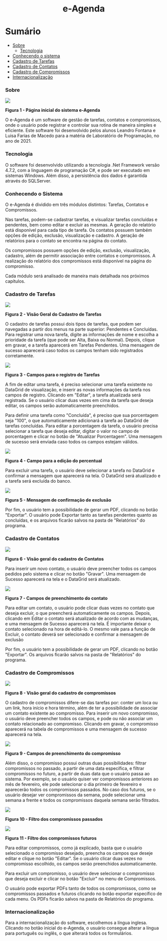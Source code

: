 <h1 align="center">e-Agenda</h1>

Sumário
=================
<!--ts-->
   * [Sobre](#sobre)
       * [Tecnologia](#tecnologia)
   * [Conhecendo o sistema](#conhecendo-o-sistema)
   * [Cadastro de Tarefas](#cadastro-de-tarefas)
   * [Cadastro de Contatos](#cadastro-de-contatos)
   * [Cadastro de Compromissos](#cadastro-de-compromissos)
   * [Internacionalização](#internacionalização)

<!--te-->


  ### Sobre
  
  <img src="https://user-images.githubusercontent.com/72579773/133004016-b4bbf474-a4dc-4974-8b7b-36df8ffb99e4.png"  align="middle" /> 
  
 **Figura 1 - Página inicial do sistema e-Agenda**
 
  
   O e-Agenda é um software de gestão de tarefas, contatos e compromissos, onde o usuário pode registrar e controlar sua rotina de maneira simples e eficiente. Este software foi desenvolvido pelos alunos Leandro Fontana e Luisa Farias de Macedo para a matéria de Laboratório de Programação, no ano de 2021.
   
   
  ### Tecnologia
  O software foi desenvolvido utilizando a tecnologia .Net Framework versão 4.7.2, com a linguagem de programação C#, e pode ser executado em sistemas Windows. Além disso, a persistência dos dados é garantida através do SQLServer.
 
  
  
  ### Conhecendo o Sistema
  O e-Agenda é dividido em três módulos distintos: Tarefas, Contatos e Compromissos. 

Nas tarefas, podem-se cadastrar tarefas, e visualizar tarefas concluídas e pendentes, bem como editar e excluir as mesmas. A geração do relatório está disponível para cada tipo de tarefa. Os contatos possuem também opções de edição, exclusão, visualização e cadastro. A geração de relatórios para o contato se encontra na página do contato.

Os compromissos possuem opções de edição, exclusão, visualização, cadastro, além de permitir associação entre contatos e compromissos. A realização do relatório dos compromissos está disponível na página do compromisso. 

Cada módulo será analisado de maneira mais detalhada nos próximos capítulos.

  ### Cadastro de Tarefas
   <img src="https://user-images.githubusercontent.com/72579773/133004036-c31e8c47-8ef0-45ce-8347-35062aa588f7.png" />
   
   **Figura 2 - Visão Geral do Cadastro de Tarefas**
   
  O cadastro de tarefas possui dois tipos de tarefas, que podem ser navegadas a partir dos menus na parte superior: Pendentes e Concluídas. Para registrar uma nova tarefa, digite as informações de nome e escolha a prioridade da tarefa (que pode ser Alta, Baixa ou Normal). Depois, clique em gravar, e a tarefa aparecerá em Tarefas Pendentes. Uma mensagem de sucesso aparecerá caso todos os campos tenham sido registrados corretamente.
  
   <img src="https://user-images.githubusercontent.com/72579773/133004413-4e19d188-88fc-49ef-aa13-0ccc3dc7decc.png" />
   
   **Figura 3 - Campos para o registro de Tarefas**
   
   A fim de editar uma tarefa, é preciso selecionar uma tarefa existente no DataGrid de visualização, e inserir as novas informações da tarefa nos campos de registro. Clicando em "Editar", a tarefa atualizada será registrada. Se o usuário clicar duas vezes em cima da tarefa que deseja editar, os campos serão automaticamente preenchidos.
   
   Para definir uma tarefa como "Concluída", é preciso que sua porcentagem seja "100", o que automaticamente adicionará a tarefa ao DataGrid de tarefas concluídas. Para editar a porcentagem da tarefa, o usuário precisa selecionar a tarefa que deseja editar, digitar o valor no campo de porcentagem e clicar no botão de "Atualizar Porcentagem". Uma mensagem de sucesso será enviada caso todos os campos estejam válidos.
   
   <img src="https://user-images.githubusercontent.com/72579773/133004599-f92bf298-7d3d-4ead-bdc0-5cfeee3c0469.png" />
   
 **Figura 4 - Campo para a edição do percentual**
 
 Para excluir uma tarefa, o usuário deve selecionar a tarefa no DataGrid e confirmar a mensagem que aparecerá na tela. O DataGrid será atualizado e a tarefa será excluída do banco.
 
  <img src="https://user-images.githubusercontent.com/72579773/133004723-d6613469-dc29-4a22-92fb-6dac010c479d.png" />
 
 **Figura 5 - Mensagem de confirmação de exclusão**
 
 Por fim, o usuário tem a possibilidade de gerar um PDF, clicando no botão "Exportar". O usuário pode Exportar tanto as tarefas pendentes quanto as concluídas, e os arquivos ficarão salvos na pasta de "Relatórios" do programa.  
  
  
  ### Cadastro de Contatos
  
  <img src="https://user-images.githubusercontent.com/72579773/133004067-ef76a59b-c083-4d99-9ab1-d9f5f84cbc02.png" />
  
  **Figura 6 - Visão geral do cadastro de Contatos**
  
  Para inserir um novo contato, o usuário deve preencher todos os campos pedidos pelo sistema e clicar no botão "Gravar". Uma mensagem de Sucesso aparecerá na tela e o DataGrid será atualizado.
  
  <img src="https://user-images.githubusercontent.com/72579773/133004676-88b331a8-3584-4509-a665-43f0e2319614.png" />
  
 **Figura 7 - Campos de preenchimento do contato**
  
  Para editar um contato, o usuário pode clicar duas vezes no contato que deseja excluir, o que preencherá automaticamente os campos. Depois, clicando em Editar o contato será atualizado de acordo com as mudanças, e uma mensagem de Sucesso aparecerá na tela. É importante deixar o contato selecionado na hora de editá-lo. O mesmo vale para a função de Excluir, o contato deverá ser selecionado e confirmar a mensagem de exclusão
  
  Por fim, o usuário tem a possibilidade de gerar um PDF, clicando no botão "Exportar". Os arquivos ficarão salvos na pasta de "Relatórios" do programa.  
  
  ### Cadastro de Compromissos
  
  <img src="https://user-images.githubusercontent.com/72579773/133004055-272acb64-7872-48e9-9176-6b2c45cd85a7.png" />
  
 **Figura 8 - Visão geral do cadastro de compromissos**
  
  O cadastro de compromissos difere-se das tarefas por: conter um loca ou um link, hora início e hora término, além de ter a possibilidade de associar um contato existente ao compromisso. Para inserir um novo compromisso, o usuário deve preencher todos os campos, e pode ou não associar um contato relacionado ao compromisso. Clicando em gravar, o compromisso aparecerá na tabela de compromissos e uma mensagem de sucesso aparecerá na tela.
  
  <img src="https://user-images.githubusercontent.com/72579773/133005227-ddef6b5e-ad2f-47a0-8e2c-1c3c8bcbc7d7.png" />
  
  **Figura 9 - Campos de preenchimento do compromisso**
  
  Além disso, o compromisso possui outras duas possibilidades: filtrar compromissos no passado, a partir de uma data específica, e filtrar compromissos no futuro, a partir de duas data que o usuário passa ao sistema. Por exemplo, se o usuário quiser ver compromissos anteriores ao mês de fevereiro, ele pode selecionar o dia primeiro de fevereiro e aparecerão todos os compromissos passados. No caso dos futuros, se o usuário desejar ver compromissos da semana, pode selecionar uma semana a frente e todos os compromissos daquela semana serão filtrados. 
  
  <img src="https://user-images.githubusercontent.com/72579773/133005290-5cd3c6a5-8b55-4516-9c7f-1cbf1c3d873e.png" />
  
  **Figura 10 - Filtro dos compromissos passados**
  
  <img src="https://user-images.githubusercontent.com/72579773/133005307-c650d9f6-f3af-43bb-919f-637a98096849.png" />
  
  **Figura 11 - Filtro dos compromissos futuros**
  
  Para editar compromissos, como já explicado, basta que o usuário selecionado o compromisso desejado, preencha os campos que deseje editar e clique no botão "Editar". Se o usuário clicar duas vezes no compromisso escolhido, os campos serão preenchidos automaticamente. 
  
  Para excluir um compromisso, o usuário deve selecionar o compromisso que deseja excluir e clicar no botão "Excluir" no menu de Compromissos. 
  
  O usuário pode exportar PDFs tanto de todos os compromissos, como se compromissos passados e futuros clicando no botão exportar específico de cada menu. Os PDFs ficarão salvos na pasta de Relatórios do programa. 
  
  
  ### Internacionalização
  
  Para a internacionalização do software, escolhemos a língua inglesa. Clicando no botão inicial do e-Agenda, o usuário consegue alterar a língua para português ou inglês, o que alterará todos os formulários. 

